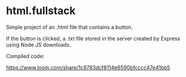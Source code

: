 # html.fullstack

Simple project of an .html file that contains a button.

If the button  is clicked, a .txt file stored in the server created by Express using Node JS downloads.

Compiled code:

https://www.loom.com/share/1c9783dcf8114e6590bfcccc47e41bb5
